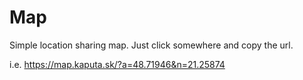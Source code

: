 # Map
Simple location sharing map. Just click somewhere and copy the url.

i.e. https://map.kaputa.sk/?a=48.71946&n=21.25874
